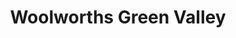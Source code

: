 ---
title: "Woolworths Green Valley"
url: /greenstone-hill/woolworths-green-valley/
shop: Supermarkt
---
